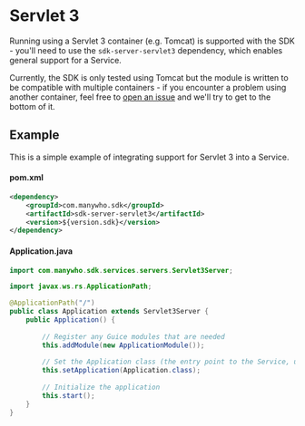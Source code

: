 Servlet 3
=========

Running using a Servlet 3 container (e.g. Tomcat) is supported with the SDK - you'll need to use the `sdk-server-servlet3`
dependency, which enables general support for a Service.

Currently, the SDK is only tested using Tomcat but the module is written to be compatible with multiple containers - if 
you encounter a problem using another container, feel free to [open an issue](https://github.com/manywho/sdk-java/issues/new) 
and we'll try to get to the bottom of it.

## Example

This is a simple example of integrating support for Servlet 3 into a Service.

#### pom.xml

```xml
<dependency>
    <groupId>com.manywho.sdk</groupId>
    <artifactId>sdk-server-servlet3</artifactId>
    <version>${version.sdk}</version>
</dependency>
```

#### Application.java

```java
import com.manywho.sdk.services.servers.Servlet3Server;

import javax.ws.rs.ApplicationPath;

@ApplicationPath("/")
public class Application extends Servlet3Server {
    public Application() {
        
        // Register any Guice modules that are needed
        this.addModule(new ApplicationModule());
        
        // Set the Application class (the entry point to the Service, usually this class)
        this.setApplication(Application.class);
        
        // Initialize the application
        this.start();
    }
}
```